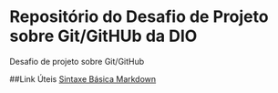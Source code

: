 # Repositório do Desafio de Projeto sobre Git/GitHUb da DIO
Desafio de projeto sobre Git/GitHub

##Link Úteis
[Sintaxe Básica Markdown](https://www.markdownguide.org/basic-syntax/)
